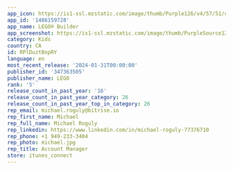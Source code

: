 ```yaml
---
app_icon: https://is1-ssl.mzstatic.com/image/thumb/Purple126/v4/57/51/ca/5751ca1f-bd44-a3e1-dccb-fa451ce63689/AppIcon-1x_U007emarketing-0-7-0-85-220.png/1024x1024bb.png
app_id: '1486159728'
app_name: LEGO® Builder
app_screenshot: https://is1-ssl.mzstatic.com/image/thumb/PurpleSource126/v4/10/bd/8d/10bd8df7-8144-7f9a-687b-d66792e4c1f3/2b06eab1-4088-42b1-9901-761a9f0f57d5_00_APP_IPHONE_65_00.jpg/1284x2778bb.png
category: Kids
country: CA
id: RPlDuztBnpRY
language: en
most_recent_release: '2024-01-31T00:00:00'
publisher_id: '347363505'
publisher_name: LEGO
rank: '5'
release_count_in_past_year: '16'
release_count_in_past_year_category: 26
release_count_in_past_year_top_in_category: 26
rep_email: michael.roguly@bitrise.io
rep_first_name: Michael
rep_full_name: Michael Roguly
rep_linkedin: https://www.linkedin.com/in/michael-roguly-77376710
rep_phone: +1 949-233-3404
rep_photo: michael.jpg
rep_title: Account Manager
store: itunes_connect
---
```

